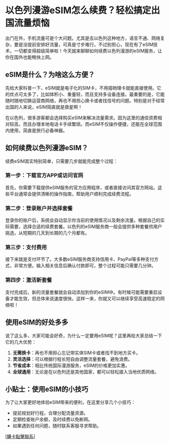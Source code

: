 # 以色列漫游eSIM怎么续费？轻松搞定出国流量烦恼

出门在外，手机流量可是个大问题。尤其是去以色列这种地方，语言不通、网络复杂，要是没提前安排好流量，可真是寸步难行。不过别担心，现在有了eSIM技术，一切都变得超级简单啦！今天就来聊聊如何续费以色列漫游的eSIM服务，让你在国外也能畅快上网。

## eSIM是什么？为啥这么方便？

先给大家科普一下，eSIM就是电子化的SIM卡，不用插物理卡就能直接使用。它的优点可太多了，比如体积小、重量轻，而且支持多设备连接。最重要的是，它能随时随地切换运营商网络，再也不用担心换卡或者找信号的问题。特别是对于经常出国的人来说，eSIM简直就是救星啊！

在以色列，很多游客都会选择购买eSIM来解决流量需求。因为这里的通信资费相对较高，而且办理本地电话卡手续繁琐。而eSIM不仅操作便捷，还能在全球范围内使用，简直是旅行必备神器。

## 如何续费以色列漫游eSIM？

续费eSIM其实特别简单，只需要几步就能完成整个过程：

### 第一步：下载官方APP或访问官网

首先，你需要下载提供eSIM服务的官方应用程序，或者直接访问其官方网站。这些平台通常会提供清晰的操作指南，帮助用户顺利完成续费流程。

### 第二步：登录账户并选择套餐

登录你的账户后，系统会自动显示你当前的使用情况以及剩余流量。根据自己的实际需要，选择合适的续费套餐。以色列的eSIM服务商一般会提供多种套餐供用户挑选，从短期的几天到长期的几个月都有。

### 第三步：支付费用

接下来就是支付环节了。大多数eSIM服务商支持信用卡、PayPal等多种支付方式，非常方便。输入相关信息后确认付款即可，整个过程可能只需要几分钟。

### 第四步：激活新套餐

支付完成后，新的流量套餐就会自动添加到你的eSIM中。有时候可能需要重启设备才能生效，但总体来说速度很快。这样一来，你就又可以继续享受高速稳定的网络啦！

## 使用eSIM的好处多多

说了这么多，大家可能会好奇，为什么一定要用eSIM呢？这里再给大家总结一下它的几大优势：

1. **无需换卡**：再也不用担心忘记带实体SIM卡或者找不到地方买卡。
2. **灵活选择**：可以根据行程长短自由调整流量套餐，避免浪费。
3. **节省成本**：相比传统国际漫游服务，eSIM的价格更加实惠。
4. **全球通用**：无论是在以色列还是其他国家，都可以轻松接入当地优质网络。

## 小贴士：使用eSIM的小技巧

为了让大家更好地体验eSIM带来的便利，在这里分享几个小技巧：

- 提前规划好行程，合理分配流量资源。
- 定期检查账户余额，及时续费以免断网。
- 如果遇到任何问题，随时联系客服寻求帮助。

[[購卡點擊聯系](https://t.me/s/esim1088)]